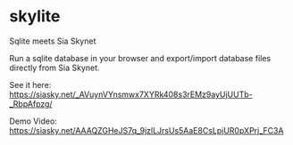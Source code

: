# skylite
Sqlite meets Sia Skynet

Run a sqlite database in your browser and export/import database files directly from Sia Skynet.

See it here: https://siasky.net/_AVuynVYnsmwx7XYRk408s3rEMz9ayUjUUTb-_RbpAfpzg/

Demo Video: https://siasky.net/AAAQZGHeJS7q_9jzlLJrsUs5AaE8CsLpjUR0pXPrj_FC3A
